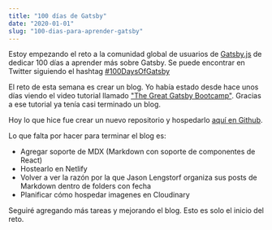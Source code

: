 ```yaml
---
title: "100 días de Gatsby"
date: "2020-01-01"
slug: "100-dias-para-aprender-gatsby"
---
```


Estoy empezando el reto a la comunidad global de usuarios de [Gatsby.js](https://www.gatsbyjs.org) de dedicar 100 días a aprender más sobre Gatsby. Se puede encontrar en Twitter siguiendo el hashtag [#100DaysOfGatsby](https://twitter.com/hashtag/100DaysofGatsby?src=hashtag_click)

El reto de esta semana es crear un blog. Yo había estado desde hace unos días viendo el video tutorial llamado ["The Great Gatsby Bootcamp"](https://www.youtube.com/watch?v=8t0vNu2fCCM). Gracias a ese tutorial ya tenía casi terminado un blog.

Hoy lo que hice fue crear un nuevo repositorio y hospedarlo [aquí en Github](https://github.com/gastongarcia/el-gatsby-blog).

Lo que falta por hacer para terminar el blog es:

- Agregar soporte de MDX (Markdown con soporte de componentes de React)
- Hostearlo en Netlify
- Volver a ver la razón por la que Jason Lengstorf organiza sus posts de Markdown dentro de folders con fecha
- Planificar cómo hospedar imagenes en Cloudinary

Seguiré agregando más tareas y mejorando el blog. Esto es solo el inicio del reto.
